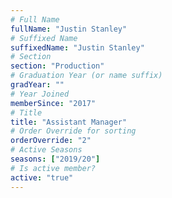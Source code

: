 ```yaml
---
# Full Name
fullName: "Justin Stanley"
# Suffixed Name
suffixedName: "Justin Stanley"
# Section
section: "Production"
# Graduation Year (or name suffix)
gradYear: ""
# Year Joined
memberSince: "2017"
# Title
title: "Assistant Manager"
# Order Override for sorting
orderOverride: "2"
# Active Seasons
seasons: ["2019/20"]
# Is active member?
active: "true"
---
```


